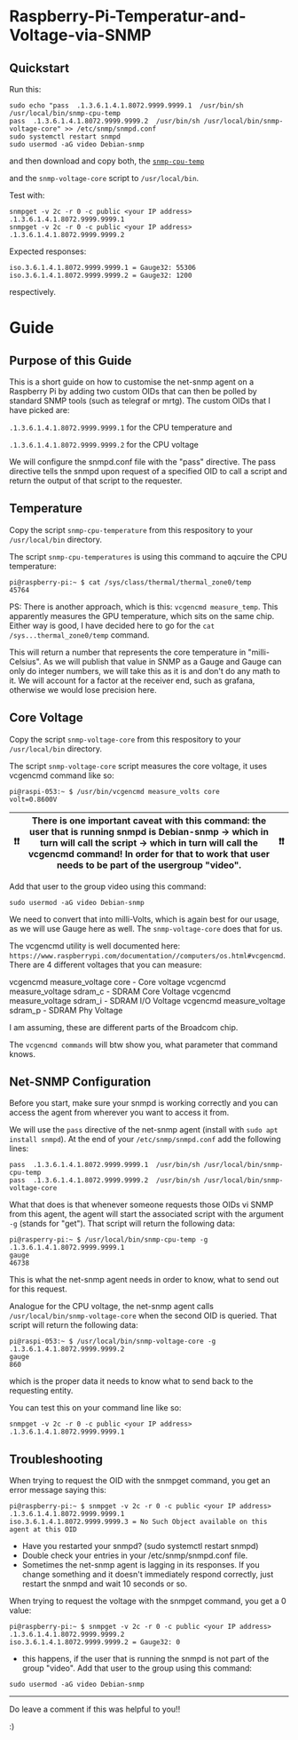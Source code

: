 # Raspberry-Pi-Temperatur-and-Voltage-via-SNMP

## Quickstart

Run this:

```
sudo echo "pass  .1.3.6.1.4.1.8072.9999.9999.1  /usr/bin/sh /usr/local/bin/snmp-cpu-temp
pass  .1.3.6.1.4.1.8072.9999.9999.2  /usr/bin/sh /usr/local/bin/snmp-voltage-core" >> /etc/snmp/snmpd.conf
sudo systemctl restart snmpd
sudo usermod -aG video Debian-snmp
```
and then download and copy both, the [```snmp-cpu-temp```](https://github.com/ThomasStolt/Raspberry-Pi-Temperatur-and-Voltage-via-SNMP/blob/main/snmp-cpu-temp)


and the ```snmp-voltage-core``` script to ```/usr/local/bin```.

Test with:

```console
snmpget -v 2c -r 0 -c public <your IP address> .1.3.6.1.4.1.8072.9999.9999.1
snmpget -v 2c -r 0 -c public <your IP address> .1.3.6.1.4.1.8072.9999.9999.2
```

Expected responses:

```
iso.3.6.1.4.1.8072.9999.9999.1 = Gauge32: 55306
iso.3.6.1.4.1.8072.9999.9999.2 = Gauge32: 1200
```

respectively.

# Guide

## Purpose of this Guide

This is a short guide on how to customise the net-snmp agent on a Raspberry Pi by adding two custom OIDs that can then be polled by standard SNMP tools (such as telegraf or mrtg). The custom OIDs that I have picked are:

```.1.3.6.1.4.1.8072.9999.9999.1``` for the CPU temperature and

```.1.3.6.1.4.1.8072.9999.9999.2``` for the CPU voltage

We will configure the snmpd.conf file with the "pass" directive. The pass directive tells the snmpd upon request of a specified OID to call a script and return the output of that script to the requester.

## Temperature

Copy the script ```snmp-cpu-temperature``` from this respository to your ```/usr/local/bin``` directory.

The script ```snmp-cpu-temperatures``` is using this command to aqcuire the CPU temperature:

```console
pi@raspberry-pi:~ $ cat /sys/class/thermal/thermal_zone0/temp
45764
```

PS: There is another approach, which is this: ```vcgencmd measure_temp```. This apparently measures the GPU temperature, which sits on the same chip. Either way is good, I have decided here to go for the ```cat /sys...thermal_zone0/temp``` command.

This will return a number that represents the core temperature in "milli-Celsius". As we will publish that value in SNMP as a Gauge and Gauge can only do integer numbers, we will take this as it is and don't do any math to it. We will account for a factor at the receiver end, such as grafana, otherwise we would lose precision here.

## Core Voltage

Copy the script ```snmp-voltage-core``` from this respository to your ```/usr/local/bin``` directory.

The script ```snmp-voltage-core``` script measures the core voltage, it uses vcgencmd command like so:

```console
pi@raspi-053:~ $ /usr/bin/vcgencmd measure_volts core
volt=0.8600V
```

| ❗❗ | There is one important caveat with this command: the user that is running snmpd is Debian-snmp -> which in turn will call the script -> which in turn will call the vcgencmd command! In order for that to work that user needs to be part of the usergroup "video". | ❗❗ |
| :---: | :---: | :---: |

Add that user to the group video using this command:

```
sudo usermod -aG video Debian-snmp
```

We need to convert that into milli-Volts, which is again best for our usage, as we will use Gauge here as well. The ```snmp-voltage-core``` does that for us.

The vcgencmd utility is well documented here: ```https://www.raspberrypi.com/documentation//computers/os.html#vcgencmd```. There are 4 different voltages that you can measure:

vcgencmd measure_voltage core - Core voltage
vcgencmd measure_voltage sdram_c - SDRAM Core Voltage
vcgencmd measure_voltage sdram_i - SDRAM I/O Voltage
vcgencmd measure_voltage sdram_p - SDRAM Phy Voltage

I am assuming, these are different parts of the Broadcom chip.

The ```vcgencmd commands``` will btw show you, what parameter that command knows.

## Net-SNMP Configuration

Before you start, make sure your snmpd is working correctly and you can access the agent from wherever you want to access it from.

We will use the ```pass``` directive of the net-snmp agent (install with ```sudo apt install snmpd```). At the end of your ```/etc/snmp/snmpd.conf``` add the following lines:

```
pass  .1.3.6.1.4.1.8072.9999.9999.1  /usr/bin/sh /usr/local/bin/snmp-cpu-temp
pass  .1.3.6.1.4.1.8072.9999.9999.2  /usr/bin/sh /usr/local/bin/snmp-voltage-core
```

What that does is that whenever someone requests those OIDs vi SNMP from this agent, the agent will start the associated script with the argument ```-g``` (stands for "get"). That script will return the following data:

```console
pi@rasperry-pi:~ $ /usr/local/bin/snmp-cpu-temp -g
.1.3.6.1.4.1.8072.9999.9999.1
gauge
46738
```

This is what the net-snmp agent needs in order to know, what to send out for this request.

Analogue for the CPU voltage, the net-snmp agent calls ```/usr/local/bin/snmp-voltage-core``` when the second OID is queried. That script will return the following data:

```console
pi@raspi-053:~ $ /usr/local/bin/snmp-voltage-core -g
.1.3.6.1.4.1.8072.9999.9999.2
gauge
860
```

which is the proper data it needs to know what to send back to the requesting entity.


You can test this on your command line like so:

```console
snmpget -v 2c -r 0 -c public <your IP address> .1.3.6.1.4.1.8072.9999.9999.1
```

## Troubleshooting

When trying to request the OID with the snmpget command, you get an error message saying this:

```console
pi@raspberry-pi:~ $ snmpget -v 2c -r 0 -c public <your IP address> .1.3.6.1.4.1.8072.9999.9999.1
iso.3.6.1.4.1.8072.9999.9999.3 = No Such Object available on this agent at this OID
```

- Have you restarted your snmpd? (sudo systemctl restart snmpd)
- Double check your entries in your /etc/snmp/snmpd.conf file.
- Sometimes the net-snmp agent is lagging in its responses. If you change something and it doesn't immediately respond correctly, just restart the snmpd and wait 10 seconds or so.

When trying to request the voltage with the snmpget command, you get a 0 value:

```console
pi@raspberry-pi:~ $ snmpget -v 2c -r 0 -c public <your IP address> .1.3.6.1.4.1.8072.9999.9999.2
iso.3.6.1.4.1.8072.9999.9999.2 = Gauge32: 0
```

- this happens, if the user that is running the snmpd is not part of the group "video". Add that user to the group using this command:

```
sudo usermod -aG video Debian-snmp
```

---

Do leave a comment if this was helpful to you!!

:)




